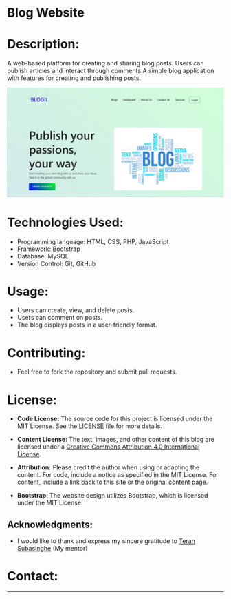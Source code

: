 # Blog Website

# Description:
A web-based platform for creating and sharing blog posts. Users can publish articles and interact through comments.A simple blog application with features for creating and publishing posts.

![Screenshot of the blog homepage](img/Screenshot.PNG)

# Technologies Used:
* Programming language: HTML, CSS, PHP, JavaScript
* Framework: Bootstrap
* Database: MySQL
* Version Control: Git, GitHub
 
# Usage:
* Users can create, view, and delete posts.
* Users can comment on posts.
* The blog displays posts in a user-friendly format.

# Contributing:
* Feel free to fork the repository and submit pull requests.

# License:

- **Code License:**
The source code for this project is licensed under the MIT License. See the [LICENSE](LICENSE) file for more details.

- **Content License:**
The text, images, and other content of this blog are licensed under a [Creative Commons Attribution 4.0 International License](https://creativecommons.org/licenses/by/4.0/).

- **Attribution:**
Please credit the author when using or adapting the content. For code, include a notice as specified in the MIT License. For content, include a link back to this site or the original content page.

- **Bootstrap**: The website design utilizes Bootstrap, which is licensed under the MIT License.

## Acknowledgments:
- I would like to thank and express my sincere gratitude to <a href="https://github.com/teran-s">Teran Subasinghe</a> (My mentor)


# Contact:
____________
